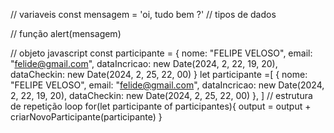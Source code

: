 // variaveis
const mensagem = 'oi, tudo bem ?'
// tipos de dados 

// função
  alert(mensagem)

// objeto javascript
const participante = {
  nome: "FELIPE VELOSO",
  email: "felide@gmail.com",
  dataIncricao: new Date(2024, 2, 22, 19, 20),
  dataCheckin: new Date(2024, 2, 25, 22, 00)
} 
let participante =[
  {
  nome: "FELIPE VELOSO",
  email: "felide@gmail.com",
  dataIncricao: new Date(2024, 2, 22, 19, 20),
  dataCheckin: new Date(2024, 2, 25, 22, 00)
  },
]
// estrutura de repetição loop
 for(let participante of participantes){
  output = output + criarNovoParticipante(participante)
 }